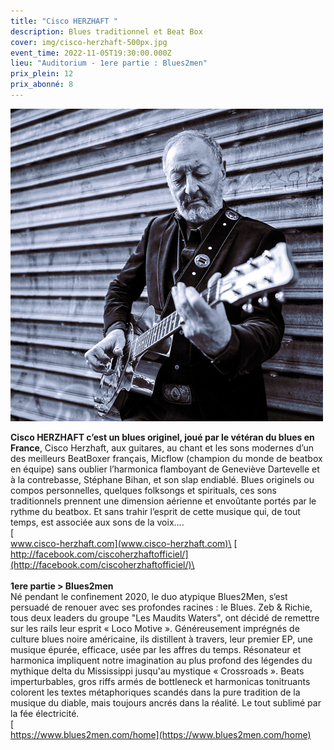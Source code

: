 ```yaml
---
title: "Cisco HERZHAFT "
description: Blues traditionnel et Beat Box
cover: img/cisco-herzhaft-500px.jpg
event_time: 2022-11-05T19:30:00.000Z
lieu: "Auditorium - 1ere partie : Blues2men"
prix_plein: 12
prix_abonné: 8
---
```

![Crédits photo © Noel Doizi](img/cisco-herzhaft-500px.jpg "Cisco HERZHAFT")

**Cisco HERZHAFT c’est un blues originel, joué par le vétéran du blues en France**, Cisco Herzhaft, aux guitares, au chant et les sons modernes d’un des meilleurs BeatBoxer français, Micflow (champion du monde de beatbox en équipe) sans oublier l’harmonica flamboyant de Geneviève Dartevelle et à la contrebasse, Stéphane Bihan, et son slap endiablé.
Blues originels ou compos personnelles, quelques folksongs et spirituals, ces sons traditionnels prennent une dimension aérienne et envoûtante portés par le rythme du beatbox. Et sans trahir l’esprit de cette musique qui, de tout temps, est associée aux sons de la voix....\
[\
www.cisco-herzhaft.com](www.cisco-herzhaft.com)\
[\
http://facebook.com/ciscoherzhaftofficiel/](http://facebook.com/ciscoherzhaftofficiel/)\
\
\
**1ere partie > Blues2men**\
Né pendant le confinement 2020, le duo atypique Blues2Men, s‘est persuadé de renouer avec ses profondes racines : le Blues.
Zeb & Richie, tous deux leaders du groupe "Les Maudits Waters", ont décidé de remettre sur les rails leur esprit « Loco Motive ». Généreusement imprégnés de culture blues noire américaine, ils distillent à travers, leur premier EP, une musique épurée, efficace, usée par les affres du temps. Résonateur et harmonica impliquent notre imagination au plus profond des légendes du mythique delta du Mississippi jusqu'au mystique « Crossroads ».
Beats imperturbables, gros riffs armés de bottleneck et harmonicas tonitruants colorent les textes métaphoriques scandés dans la pure tradition de la musique du diable, mais toujours ancrés dans la réalité. Le tout sublimé par la fée électricité.\
[\
https://www.blues2men.com/home](https://www.blues2men.com/home)